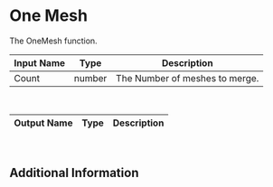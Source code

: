 

# One Mesh

The OneMesh function.

|Input Name|Type|Description|
|---|---|---|
|Count|number|The Number of meshes to merge.|


<br>

|Output Name|Type|Description|
|---|---|---|


<br>

## Additional Information